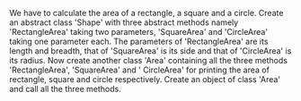 We have to calculate the area of a rectangle, a square and a circle. Create an abstract class 'Shape' with three
abstract methods namely 'RectangleArea' taking two parameters, 'SquareArea' and 'CircleArea' taking one parameter each.
The parameters of 'RectangleArea' are its length and breadth, that of 'SquareArea' is its side and that of 'CircleArea'
is its radius. Now create another class 'Area' containing all the three methods 'RectangleArea', 'SquareArea' and '
CircleArea' for printing the area of rectangle, square and circle respectively. Create an object of class 'Area' and
call all the three methods.

